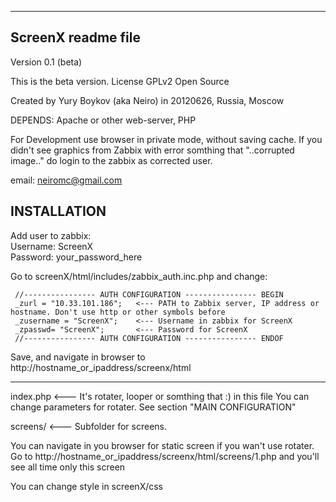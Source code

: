 -------------------------------
ScreenX readme file
-------------------------------


Version 0.1 (beta)

This is the beta version.
License GPLv2
Open Source

Created by Yury Boykov (aka Neiro) in 20120626, Russia, Moscow

DEPENDS: Apache or other web-server, PHP

For Development use browser in private mode, without saving cache.
If you didn't see graphics from Zabbix with error somthing that "..corrupted image.." do login to the zabbix as corrected user.

email: neiromc@gmail.com

INSTALLATION
---------------

Add user to zabbix:
<br />Username: ScreenX
<br />Password: your_password_here

Go to screenX/html/includes/zabbix_auth.inc.php and change:

     //---------------- AUTH CONFIGURATION ---------------- BEGIN
     _zurl = "10.33.101.186"; 	<--- PATH to Zabbix server, IP address or hostname. Don't use http or other symbols before
     _zusername = "ScreenX";  	<--- Username in zabbix for ScreenX
     _zpasswd= "ScreenX";		<--- Password for ScreenX
     //---------------- AUTH CONFIGURATION ---------------- ENDOF


Save, and navigate in browser to http://hostname_or_ipaddress/screenx/html


----------


index.php	<--- It's rotater, looper or somthing that :)
	in this file You can change parameters for rotater. See section "MAIN CONFIGURATION"

screens/	<--- Subfolder for screens.



You can navigate in you browser for static screen if you wan't use rotater.
Go to http://hostname_or_ipaddress/screenx/html/screens/1.php
and you'll see all time only this screen

You can change style in screenX/css
